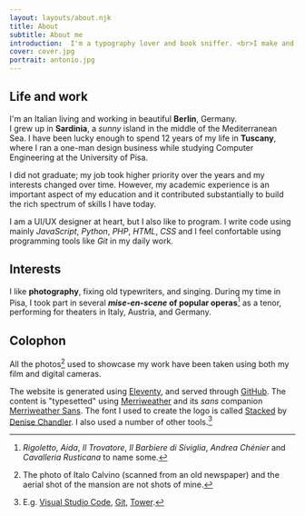 ```yaml
---
layout: layouts/about.njk
title: About
subtitle: About me
introduction:  I'm a typography lover and book sniffer. <br>I make and enjoy simple things.
cover: cover.jpg
portrait: antonio.jpg
---
```


## Life and work

I'm an Italian living and working in beautiful **Berlin**, Germany.  
I grew up in **Sardinia**, a _sunny_ island in the middle of the Mediterranean Sea. I have been lucky enough to spend 12 years of my life in **Tuscany**, where I ran a one-man design business while studying Computer Engineering at the University of Pisa.

I did not graduate; my job took higher priority over the years and my interests changed over time. However, my academic experience is an important aspect of my education and it contributed substantially to build the rich spectrum of skills I have today.

I am a UI/UX designer at heart, but I also like to program. I write code using mainly _JavaScript_, _Python_, _PHP_, _HTML_, _CSS_ and I feel confortable using programming tools like _Git_ in my daily work.

## Interests

I like **photography**, fixing old typewriters, and singing. During my time in Pisa, I took part in several **_mise-en-scene_ of popular operas**[^1] as a tenor, performing for theaters in Italy, Austria, and Germany.

## Colophon

All the photos[^2] used to showcase my work have been taken using both my film and digital cameras.

The website is generated using [Eleventy](https://www.11ty.dev/), and served through [GitHub](https://github.com/puleddu). The content is  "typesetted" using [Merriweather](https://fonts.google.com/specimen/Merriweather) and its _sans_ companion [Merriweather Sans](https://fonts.google.com/specimen/Merriweather+Sans). The font I used to create the logo is called [Stacked](https://creativemarket.com/denilchan/3398-Stacked-Font) by [Denise Chandler](https://www.dcfonts.com/). I also used a number of other tools.[^3]

[^1]: _Rigoletto_, _Aida_, _Il Trovatore_, _Il Barbiere di Siviglia_, _Andrea Chénier_ and _Cavalleria Rusticana_ to name some.
[^2]: The photo of Italo Calvino (scanned from an old newspaper) and the aerial shot of the mansion are not shots of mine.
[^3]: E.g. [Visual Studio Code](https://code.visualstudio.com/), [Git](http://git-scm.com/), [Tower](https://www.git-tower.com/).
